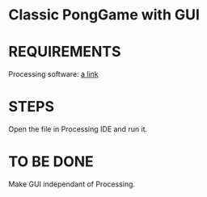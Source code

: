 # Classic PongGame with GUI 

# REQUIREMENTS

Processing software:
[a link](https://processing.org/download/)

# STEPS

Open the file in Processing IDE and run it.


# TO BE DONE

Make GUI independant of Processing.